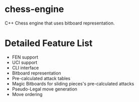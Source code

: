chess-engine
===
C++ Chess engine that uses bitboard representation.

Detailed Feature List
===

- FEN support
- UCI support
- CLI interface
- Bitboard representation
- Pre-calculated attack tables
- Magic Bitboards for sliding pieces's pre-calculated attacks
- Pseudo-Legal move generation
- Move ordering
